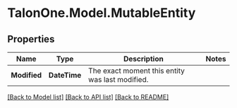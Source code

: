 # TalonOne.Model.MutableEntity
## Properties

Name | Type | Description | Notes
------------ | ------------- | ------------- | -------------
**Modified** | **DateTime** | The exact moment this entity was last modified. | 

[[Back to Model list]](../README.md#documentation-for-models) [[Back to API list]](../README.md#documentation-for-api-endpoints) [[Back to README]](../README.md)

